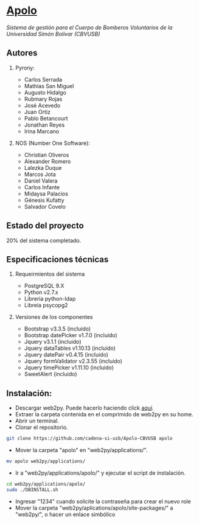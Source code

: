 # [Apolo](http://apolo.bomberos.usb.ve "Ir a apolo")
*Sistema de gestión para el Cuerpo de Bomberos Voluntarios de la Universidad Simón Bolívar (CBVUSB)*

## Autores

1. Pyrony:
   + Carlos Serrada
   + Mathias San Miguel
   + Augusto Hidalgo
   + Rubmary Rojas
   + José Acevedo
   + Juan Ortiz
   + Pablo Betancourt
   + Jonathan Reyes
   + Irina Marcano

2. NOS (Number One Software):
   + Christian Oliveros
   + Alexander Romero
   + Lalezka Duque
   + Marcos Jota
   + Daniel Valera
   + Carlos Infante
   + Midaysa Palacios
   + Génesis Kufatty
   + Salvador Covelo

## Estado del proyecto
20% del sistema completado.

## Especificaciones técnicas
1. Requeirmientos del sistema
   + PostgreSQL 9.X
   + Python v2.7.x
   + Libreria python-ldap
   + Libreia psycopg2

2. Versiones de los componentes
   + Bootstrap v3.3.5             (incluido)
   + Bootstrap datePicker v1.7.0  (incluido)
   + Jquery v3.1.1                (incluido)
   + Jquery dataTables v1.10.13   (incluido)
   + Jquery datePair v0.4.15      (incluido)
   + Jquery formValidator v2.3.55 (incluido)
   + Jquery timePicker v1.11.10   (incluido)
   + SweetAlert                   (incluido)

## Instalación:

+ Descargar web2py. Puede hacerlo haciendo click [aquí](http://www.web2py.com/init/default/download "Descargar web2py").
+ Extraer la carpeta contenida en el comprimido de web2py en su home.
+ Abrir un terminal.
+ Clonar el repositorio.
```bash
git clone https://github.com/cadena-si-usb/Apolo-CBVUSB apolo
```
+ Mover la carpeta "apolo" en "web2py/applications/".
```bash
mv apolo web2py/applications/
```
+ Ir a "web2py/applications/apolo/" y ejecutar el script de instalación.
```bash
cd web2py/applications/apolo/
sudo ./DBINSTALL.sh
```
+ Ingresar "1234" cuando solicite la contraseña para crear el nuevo role
+ Mover la carpeta "web2py/aplications/apolo/site-packages/" a "web2py/", o hacer un enlace simbólico